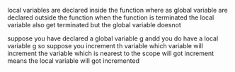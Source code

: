 local variables are declared inside the function where as global variable are declared outside the function
when the function is terminated the local variable also get terminated but the global variable doesnot

suppose you have declared a global variable g andd you do have a local variable g so suppose you increment th variable which variable will increment
the variable which is nearest to the scope will got increment means the local variable will got incremented